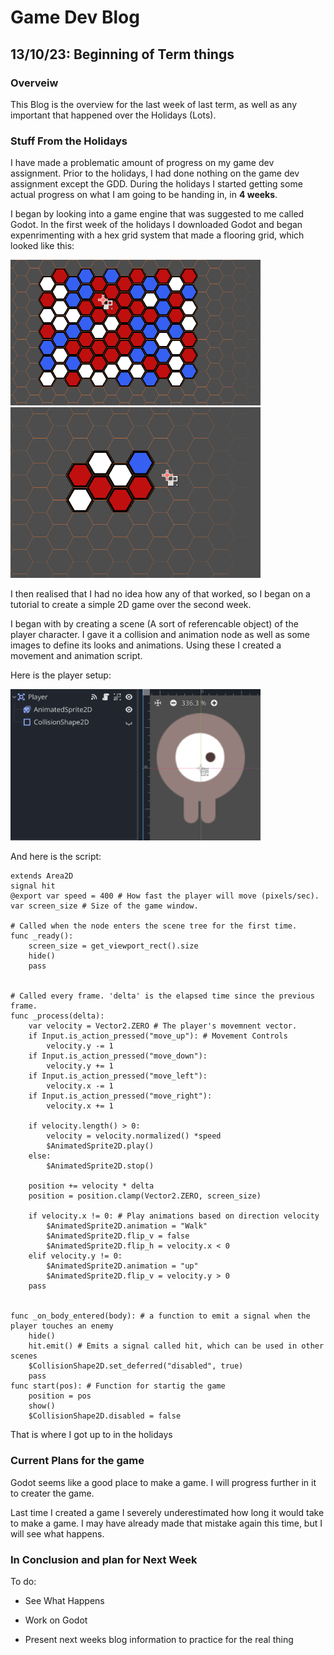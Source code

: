 # Game Dev Blog 

## 13/10/23: Beginning of Term things

### Overveiw

This Blog is the overview for the last week of last term, as well as any important that happened over the Holidays (Lots). 

### Stuff From the Holidays

I have made a problematic amount of progress on my game dev assignment. Prior to the holidays, I had done nothing on the game dev assignment except the GDD. During the holidays I started getting some actual progress on what I am going to be handing in, in **4 weeks**. 

I began by looking into a game engine that was suggested to me called Godot. In the first week of the holidays I downloaded Godot and began expenrimenting with a hex grid system that made a flooring grid, which looked like this:

<img src="../Images/Godot tiles.png" width=400px alt="Tiles">
<img src="../Images/Godot Tiles settings.png" width=400px alt="Tile settings">


I then realised that I had no idea how any of that worked, so I began on a tutorial to create a simple 2D game over the second week. 

I began with by creating a scene (A sort of referencable object) of the player character. I gave it a collision and animation node as well as some images to define its looks and animations. Using these I created a movement and animation script.

Here is the player setup:

<img src="../Images/Godot player setup.png" width=400px alt="Player setup">

And here is the script:

```GDScript
extends Area2D
signal hit
@export var speed = 400 # How fast the player will move (pixels/sec).
var screen_size # Size of the game window.

# Called when the node enters the scene tree for the first time.
func _ready():
	screen_size = get_viewport_rect().size
	hide()
	pass


# Called every frame. 'delta' is the elapsed time since the previous frame.
func _process(delta):
	var velocity = Vector2.ZERO # The player's movemnent vector.
	if Input.is_action_pressed("move_up"): # Movement Controls
		velocity.y -= 1
	if Input.is_action_pressed("move_down"):
		velocity.y += 1
	if Input.is_action_pressed("move_left"):
		velocity.x -= 1
	if Input.is_action_pressed("move_right"):
		velocity.x += 1
		
	if velocity.length() > 0:
		velocity = velocity.normalized() *speed
		$AnimatedSprite2D.play()
	else:
		$AnimatedSprite2D.stop()
		
	position += velocity * delta
	position = position.clamp(Vector2.ZERO, screen_size)
	
	if velocity.x != 0: # Play animations based on direction velocity
		$AnimatedSprite2D.animation = "Walk"
		$AnimatedSprite2D.flip_v = false
		$AnimatedSprite2D.flip_h = velocity.x < 0
	elif velocity.y != 0:
		$AnimatedSprite2D.animation = "up"
		$AnimatedSprite2D.flip_v = velocity.y > 0
	pass


func _on_body_entered(body): # a function to emit a signal when the player touches an enemy
	hide() 
	hit.emit() # Emits a signal called hit, which can be used in other scenes
	$CollisionShape2D.set_deferred("disabled", true)
	pass 
func start(pos): # Function for startig the game
	position = pos
	show()
	$CollisionShape2D.disabled = false

```

That is where I got up to in the holidays

### Current Plans for the game

Godot seems like a good place to make a game. I will progress further in it to creater the game. 

Last time I created a game I severely underestimated how long it would take to make a game. I may have already made that mistake again this time, but I will see what happens.

### In Conclusion and plan for Next Week

To do:

- See What Happens

- Work on Godot

- Present next weeks blog information to practice for the real thing
